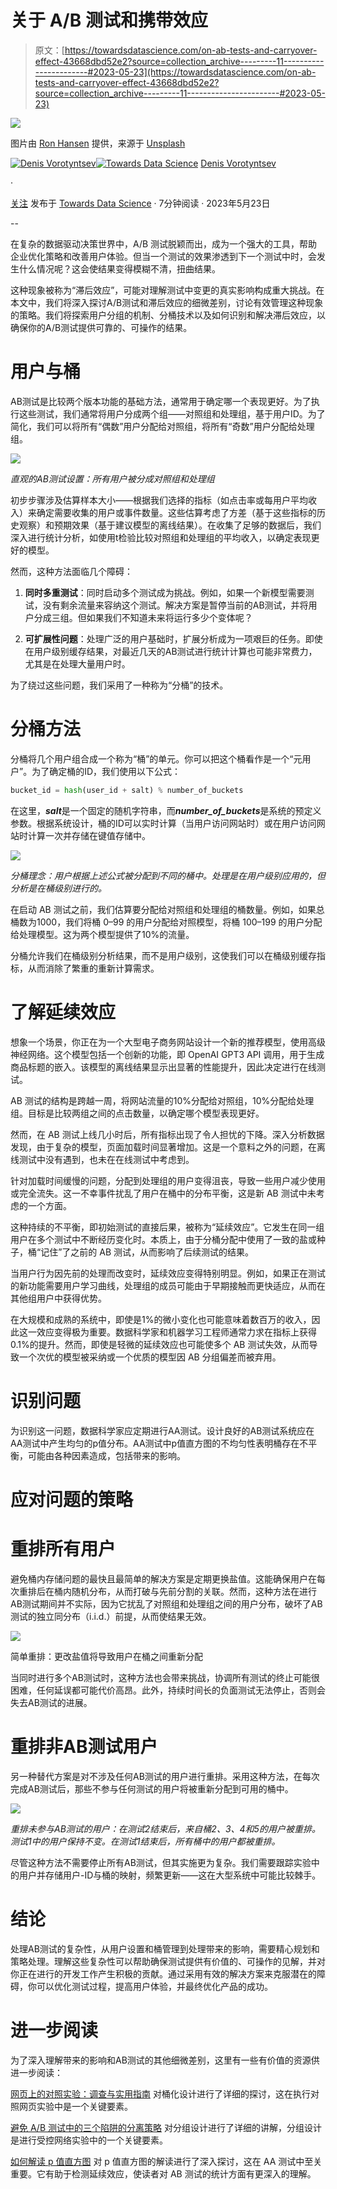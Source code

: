 # 关于 A/B 测试和携带效应

> 原文：[https://towardsdatascience.com/on-ab-tests-and-carryover-effect-43668dbd52e2?source=collection_archive---------11-----------------------#2023-05-23](https://towardsdatascience.com/on-ab-tests-and-carryover-effect-43668dbd52e2?source=collection_archive---------11-----------------------#2023-05-23)

![](../Images/fc3f7a565f50700b922874649897f0db.png)

图片由 [Ron Hansen](https://unsplash.com/@ron_hansen?utm_source=medium&utm_medium=referral) 提供，来源于 [Unsplash](https://unsplash.com/?utm_source=medium&utm_medium=referral)

[](https://medium.com/@tearth?source=post_page-----43668dbd52e2--------------------------------)[![Denis Vorotyntsev](../Images/046fc24b4accb4ca2a60aff6c46083f3.png)](https://medium.com/@tearth?source=post_page-----43668dbd52e2--------------------------------)[](https://towardsdatascience.com/?source=post_page-----43668dbd52e2--------------------------------)[![Towards Data Science](../Images/a6ff2676ffcc0c7aad8aaf1d79379785.png)](https://towardsdatascience.com/?source=post_page-----43668dbd52e2--------------------------------) [Denis Vorotyntsev](https://medium.com/@tearth?source=post_page-----43668dbd52e2--------------------------------)

·

[关注](https://medium.com/m/signin?actionUrl=https%3A%2F%2Fmedium.com%2F_%2Fsubscribe%2Fuser%2F12556e7f5251&operation=register&redirect=https%3A%2F%2Ftowardsdatascience.com%2Fon-ab-tests-and-carryover-effect-43668dbd52e2&user=Denis+Vorotyntsev&userId=12556e7f5251&source=post_page-12556e7f5251----43668dbd52e2---------------------post_header-----------) 发布于 [Towards Data Science](https://towardsdatascience.com/?source=post_page-----43668dbd52e2--------------------------------) · 7分钟阅读 · 2023年5月23日[](https://medium.com/m/signin?actionUrl=https%3A%2F%2Fmedium.com%2F_%2Fvote%2Ftowards-data-science%2F43668dbd52e2&operation=register&redirect=https%3A%2F%2Ftowardsdatascience.com%2Fon-ab-tests-and-carryover-effect-43668dbd52e2&user=Denis+Vorotyntsev&userId=12556e7f5251&source=-----43668dbd52e2---------------------clap_footer-----------)

--

[](https://medium.com/m/signin?actionUrl=https%3A%2F%2Fmedium.com%2F_%2Fbookmark%2Fp%2F43668dbd52e2&operation=register&redirect=https%3A%2F%2Ftowardsdatascience.com%2Fon-ab-tests-and-carryover-effect-43668dbd52e2&source=-----43668dbd52e2---------------------bookmark_footer-----------)

在复杂的数据驱动决策世界中，A/B 测试脱颖而出，成为一个强大的工具，帮助企业优化策略和改善用户体验。但当一个测试的效果渗透到下一个测试中时，会发生什么情况呢？这会使结果变得模糊不清，扭曲结果。

这种现象被称为“滞后效应”，可能对理解测试中变更的真实影响构成重大挑战。在本文中，我们将深入探讨A/B测试和滞后效应的细微差别，讨论有效管理这种现象的策略。我们将探索用户分组的机制、分桶技术以及如何识别和解决滞后效应，以确保你的A/B测试提供可靠的、可操作的结果。

# 用户与桶

AB测试是比较两个版本功能的基础方法，通常用于确定哪一个表现更好。为了执行这些测试，我们通常将用户分成两个组——对照组和处理组，基于用户ID。为了简化，我们可以将所有“偶数”用户分配给对照组，将所有“奇数”用户分配给处理组。

![](../Images/77eae2204d6cd3a1a212b0255ef966b6.png)

*直观的AB测试设置：所有用户被分成对照组和处理组*

初步步骤涉及估算样本大小——根据我们选择的指标（如点击率或每用户平均收入）来确定需要收集的用户或事件数量。这些估算考虑了方差（基于这些指标的历史观察）和预期效果（基于建议模型的离线结果）。在收集了足够的数据后，我们深入进行统计分析，如使用t检验比较对照组和处理组的平均收入，以确定表现更好的模型。

然而，这种方法面临几个障碍：

1.  **同时多重测试**：同时启动多个测试成为挑战。例如，如果一个新模型需要测试，没有剩余流量来容纳这个测试。解决方案是暂停当前的AB测试，并将用户分成三组。但如果我们不知道未来将运行多少个变体呢？

1.  **可扩展性问题**：处理广泛的用户基础时，扩展分析成为一项艰巨的任务。即使在用户级别缓存结果，对最近几天的AB测试进行统计计算也可能非常费力，尤其是在处理大量用户时。

为了绕过这些问题，我们采用了一种称为“分桶”的技术。

# 分桶方法

分桶将几个用户组合成一个称为“桶”的单元。你可以把这个桶看作是一个“元用户”。为了确定桶的ID，我们使用以下公式：

```py
bucket_id = hash(user_id + salt) % number_of_buckets
```

在这里，***salt***是一个固定的随机字符串，而***number_of_buckets***是系统的预定义参数。根据系统设计，桶的ID可以实时计算（当用户访问网站时）或在用户访问网站时计算一次并存储在键值存储中。

![](../Images/f4a893a5de0d595cb78e6a4d1f2c21f0.png)

*分桶理念：用户根据上述公式被分配到不同的桶中。处理是在用户级别应用的，但分析是在桶级别进行的。*

在启动 AB 测试之前，我们估算要分配给对照组和处理组的桶数量。例如，如果总桶数为1000，我们将桶 0–99 的用户分配给对照模型，将桶 100–199 的用户分配给处理模型。这为两个模型提供了10%的流量。

分桶允许我们在桶级别分析结果，而不是用户级别，这使我们可以在桶级别缓存指标，从而消除了繁重的重新计算需求。

# 了解延续效应

想象一个场景，你正在为一个大型电子商务网站设计一个新的推荐模型，使用高级神经网络。这个模型包括一个创新的功能，即 OpenAI GPT3 API 调用，用于生成商品标题的嵌入。该模型的离线结果显示出显著的性能提升，因此决定进行在线测试。

AB 测试的结构是跨越一周，将网站流量的10%分配给对照组，10%分配给处理组。目标是比较两组之间的点击数量，以确定哪个模型表现更好。

然而，在 AB 测试上线几小时后，所有指标出现了令人担忧的下降。深入分析数据发现，由于复杂的模型，页面加载时间显著增加。这是一个意料之外的问题，在离线测试中没有遇到，也未在在线测试中考虑到。

针对加载时间缓慢的问题，分配到处理组的用户变得沮丧，导致一些用户减少使用或完全流失。这一不幸事件扰乱了用户在桶中的分布平衡，这是新 AB 测试中未考虑的一个方面。

这种持续的不平衡，即初始测试的直接后果，被称为“延续效应”。它发生在同一组用户在多个测试中不断经历变化时。本质上，由于分桶分配中使用了一致的盐或种子，桶“记住”了之前的 AB 测试，从而影响了后续测试的结果。

当用户行为因先前的处理而改变时，延续效应变得特别明显。例如，如果正在测试的新功能需要用户学习曲线，处理组的成员可能由于早期接触而更快适应，从而在其他组用户中获得优势。

在大规模和成熟的系统中，即使是1%的微小变化也可能意味着数百万的收入，因此这一效应变得极为重要。数据科学家和机器学习工程师通常力求在指标上获得0.1%的提升。然而，即使是轻微的延续效应也可能使多个 AB 测试失效，从而导致一个次优的模型被采纳或一个优质的模型因 AB 分组偏差而被弃用。

# 识别问题

为识别这一问题，数据科学家应定期进行AA测试。设计良好的AB测试系统应在AA测试中产生均匀的p值分布。AA测试中p值直方图的不均匀性表明桶存在不平衡，可能由各种因素造成，包括带来的影响。

# 应对问题的策略

# 重排所有用户

避免桶内存储问题的最快且最简单的解决方案是定期更换盐值。这能确保用户在每次重排后在桶内随机分布，从而打破与先前分割的关联。然而，这种方法在进行AB测试期间并不实际，因为它扰乱了对照组和处理组之间的用户分布，破坏了AB测试的独立同分布（i.i.d.）前提，从而使结果无效。

![](../Images/1bc700fc490fbdd6a07c89a94795cae2.png)

简单重排：更改盐值将导致用户在桶之间重新分配

当同时进行多个AB测试时，这种方法也会带来挑战，协调所有测试的终止可能很困难，任何延误都可能代价高昂。此外，持续时间长的负面测试无法停止，否则会失去AB测试的进展。

# 重排非AB测试用户

另一种替代方案是对不涉及任何AB测试的用户进行重排。采用这种方法，在每次完成AB测试后，那些不参与任何测试的用户将被重新分配到可用的桶中。

![](../Images/7172bb1363805085813c3e4383904ac0.png)

*重排未参与AB测试的用户：在测试2结束后，来自桶2、3、4和5的用户被重排。测试1中的用户保持不变。在测试1结束后，所有桶中的用户都被重排。*

尽管这种方法不需要停止所有AB测试，但其实施更为复杂。我们需要跟踪实验中的用户并存储用户-ID与桶的映射，频繁更新——这在大型系统中可能比较棘手。

# 结论

处理AB测试的复杂性，从用户设置和桶管理到处理带来的影响，需要精心规划和策略处理。理解这些复杂性可以帮助确保测试提供有价值的、可操作的见解，并对你正在进行的开发工作产生积极的贡献。通过采用有效的解决方案来克服潜在的障碍，你可以优化测试过程，提高用户体验，并最终优化产品的成功。

# 进一步阅读

为了深入理解带来的影响和AB测试的其他细微差别，这里有一些有价值的资源供进一步阅读：

[网页上的对照实验：调查与实用指南](https://www.researchgate.net/publication/220451900_Controlled_experiments_on_the_web_Survey_and_practical_guide) 对桶化设计进行了详细的探讨，这在执行对照网页实验中是一个关键要素。

[避免 A/B 测试中的三个陷阱的分离策略](https://www.ueo-workshop.com/wp-content/uploads/2014/04/Separation-strategies-for-three-pitfalls-in-AB-testing_withacknowledgments.pdf) 对分组设计进行了详细的讲解，分组设计是进行受控网络实验中的一个关键要素。

[如何解读 p 值直方图](http://varianceexplained.org/statistics/interpreting-pvalue-histogram/) 对 p 值直方图的解读进行了深入探讨，这在 AA 测试中至关重要。它有助于检测延续效应，使读者对 AB 测试的统计方面有更深入的理解。
